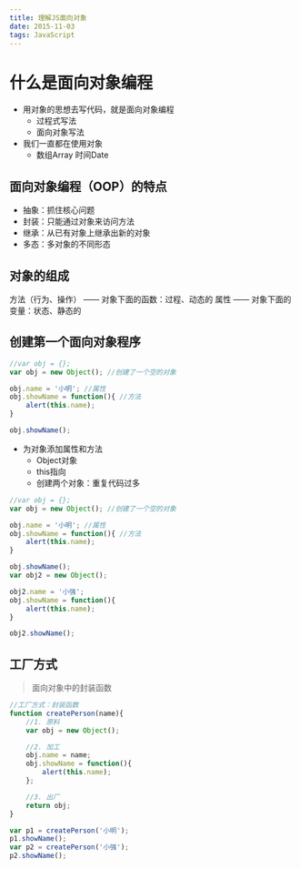 ```yaml
---
title: 理解JS面向对象
date: 2015-11-03
tags: JavaScript
---
```


# 什么是面向对象编程

- 用对象的思想去写代码，就是面向对象编程
    - 过程式写法
    - 面向对象写法
- 我们一直都在使用对象
    - 数组Array 时间Date

## 面向对象编程（OOP）的特点

- 抽象：抓住核心问题
- 封装：只能通过对象来访问方法
- 继承：从已有对象上继承出新的对象
- 多态：多对象的不同形态

## 对象的组成

方法（行为、操作） —— 对象下面的函数：过程、动态的
属性 —— 对象下面的变量：状态、静态的

## 创建第一个面向对象程序

```js
//var obj = {};
var obj = new Object(); //创建了一个空的对象

obj.name = '小明'; //属性
obj.showName = function(){ //方法
    alert(this.name);
}

obj.showName();
```

- 为对象添加属性和方法
    - Object对象
    - this指向
    - 创建两个对象：重复代码过多

```js
//var obj = {};
var obj = new Object(); //创建了一个空的对象

obj.name = '小明'; //属性
obj.showName = function(){ //方法
    alert(this.name);
}

obj.showName();
var obj2 = new Object();

obj2.name = '小强';
obj.showName = function(){
    alert(this.name);
}

obj2.showName();
```

## 工厂方式

> 面向对象中的封装函数

```js
//工厂方式：封装函数
function createPerson(name){
    //1. 原料
    var obj = new Object();

    //2. 加工
    obj.name = name;
    obj.showName = function(){
        alert(this.name);
    };

    //3. 出厂
    return obj;
}

var p1 = createPerson('小明');
p1.showName();
var p2 = createPerson('小强');
p2.showName();
```


